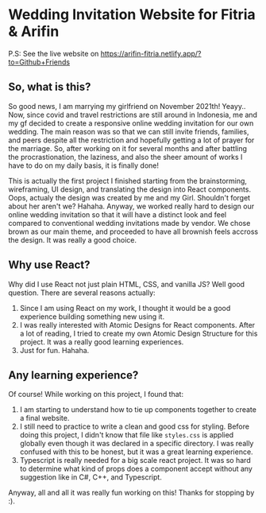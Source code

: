 # Wedding Invitation Website for Fitria & Arifin

P.S: See the live website on https://arifin-fitria.netlify.app/?to=Github+Friends

## So, what is this?

So good news, I am marrying my girlfriend on November 2021th! Yeayy.. Now, since covid and travel restrictions are still around in Indonesia, me and my gf decided to create a responsive online wedding invitation for our own wedding. The main reason was so that we can still invite friends, families, and peers despite all the restriction and hopefully getting a lot of prayer for the marriage. So, after working on it for several months and after battling the procrastionation, the laziness, and also the sheer amount of works I have to do on my daily basis, it is finally done!

This is actually the first project I finished starting from the brainstorming, wireframing, UI design, and translating the design into React components. Oops, actualy the design was created by me and my Girl. Shouldn't forget about her aren't we? Hahaha. Anyway, we worked really hard to design our online wedding invitation so that it will have a distinct look and feel compared to conventional wedding invitations made by vendor. We chose brown as our main theme, and proceeded to have all brownish feels accross the design. It was really a good choice.

## Why use React?

Why did I use React not just plain HTML, CSS, and vanilla JS? Well good question. There are several reasons actually:

1. Since I am using React on my work, I thought it would be a good experience building something new using it.
2. I was really interested with Atomic Designs for React components. After a lot of reading, I tried to create my own Atomic Design Structure for this project. It was a really good learning experiences.
3. Just for fun. Hahaha.

## Any learning experience?

Of course! While working on this project, I found that:

1. I am starting to understand how to tie up components together to create a final website.
2. I still need to practice to write a clean and good css for styling. Before doing this project, I didn't know that file like `styles.css` is applied globally even though it was declared in a specific directory. I was really confused with this to be honest, but it was a great learning experience.
3. Typescript is really needed for a big scale react project. It was so hard to determine what kind of props does a component accept without any suggestion like in C#, C++, and Typescript.

Anyway, all and all it was really fun working on this!
Thanks for stopping by :).
